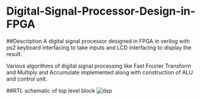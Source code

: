 # Digital-Signal-Processor-Design-in-FPGA
##Description
A digital signal processor designed in FPGA in verilog with ps2 keyboard interfacing to take inputs and LCD interfacing to display the result.

Various algorithms of digital signal processing like Fast Fourier Transform and Multiply and Accumulate implemented along with construction of ALU and control unit.

##RTL schematic of top level block
![dsp](https://cloud.githubusercontent.com/assets/20043960/18980342/0c61661a-86f3-11e6-984b-c6bff9d97620.PNG)
